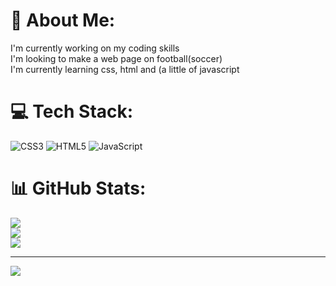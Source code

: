 # 💫 About Me:
I'm currently working on my coding skills<br>I'm  looking to make a web page on football(soccer)<br>I'm currently learning css, html and (a little of javascript<br>


# 💻 Tech Stack:
![CSS3](https://img.shields.io/badge/css3-%231572B6.svg?style=for-the-badge&logo=css3&logoColor=white) ![HTML5](https://img.shields.io/badge/html5-%23E34F26.svg?style=for-the-badge&logo=html5&logoColor=white) ![JavaScript](https://img.shields.io/badge/javascript-%23323330.svg?style=for-the-badge&logo=javascript&logoColor=%23F7DF1E)
# 📊 GitHub Stats:
![](https://github-readme-stats.vercel.app/api?username=Byronwaithaka&theme=dark&hide_border=false&include_all_commits=false&count_private=false)<br/>
![](https://nirzak-streak-stats.vercel.app/?user=Byronwaithaka&theme=dark&hide_border=false)<br/>
![](https://github-readme-stats.vercel.app/api/top-langs/?username=Byronwaithaka&theme=dark&hide_border=false&include_all_commits=false&count_private=false&layout=compact)

---
[![](https://visitcount.itsvg.in/api?id=Byronwaithaka&icon=0&color=0)](https://visitcount.itsvg.in)

<!-- Proudly created with GPRM ( https://gprm.itsvg.in ) -->
